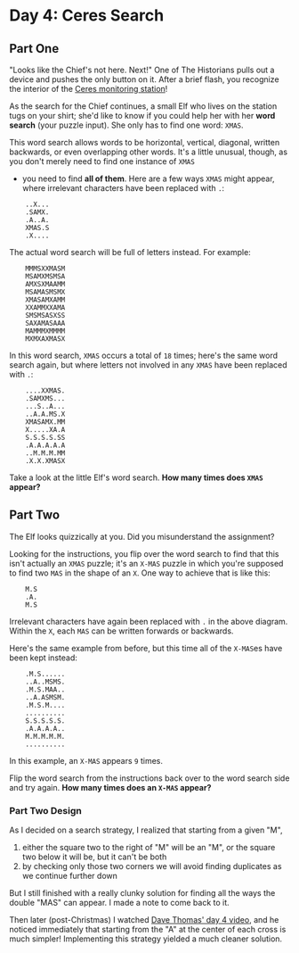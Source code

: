 # Day 4: Ceres Search

## Part One

"Looks like the Chief's not here. Next!" One of The Historians pulls out
a device and pushes the only button on it. After a brief flash, you
recognize the interior of the
[Ceres monitoring station](../../advent-2019/day-10)!

As the search for the Chief continues, a small Elf who lives on the
station tugs on your shirt; she'd like to know if you could help her
with her **word search** (your puzzle input). She only has to find one
word: `XMAS`.

This word search allows words to be horizontal, vertical, diagonal,
written backwards, or even overlapping other words. It's a little
unusual, though, as you don't merely need to find one instance of `XMAS`
- you need to find **all of them**. Here are a few ways `XMAS` might
appear, where irrelevant characters have been replaced with `.`:

```
    ..X...
    .SAMX.
    .A..A.
    XMAS.S
    .X....
```

The actual word search will be full of letters instead. For example:

```
    MMMSXXMASM
    MSAMXMSMSA
    AMXSXMAAMM
    MSAMASMSMX
    XMASAMXAMM
    XXAMMXXAMA
    SMSMSASXSS
    SAXAMASAAA
    MAMMMXMMMM
    MXMXAXMASX
```

In this word search, `XMAS` occurs a total of `18` times; here's the
same word search again, but where letters not involved in any `XMAS`
have been replaced with `.`:

```
    ....XXMAS.
    .SAMXMS...
    ...S..A...
    ..A.A.MS.X
    XMASAMX.MM
    X.....XA.A
    S.S.S.S.SS
    .A.A.A.A.A
    ..M.M.M.MM
    .X.X.XMASX
```

Take a look at the little Elf's word search. **How many times does `XMAS`
appear?**

## Part Two

The Elf looks quizzically at you. Did you misunderstand the assignment?

Looking for the instructions, you flip over the word search to find that
this isn't actually an `XMAS` puzzle; it's an `X-MAS` puzzle in which
you're supposed to find two `MAS` in the shape of an `X`. One way to
achieve that is like this:

```
    M.S
    .A.
    M.S
```

Irrelevant characters have again been replaced with `.` in the above
diagram. Within the `X`, each `MAS` can be written forwards or
backwards.

Here's the same example from before, but this time all of the `X-MAS`es
have been kept instead:

```
    .M.S......
    ..A..MSMS.
    .M.S.MAA..
    ..A.ASMSM.
    .M.S.M....
    ..........
    S.S.S.S.S.
    .A.A.A.A..
    M.M.M.M.M.
    ..........
```

In this example, an `X-MAS` appears `9` times.

Flip the word search from the instructions back over to the word search
side and try again. **How many times does an `X-MAS` appear?**

### Part Two Design

As I decided on a search strategy, I realized that starting from a given "M",

1. either the square two to the right of "M" will be an "M", or the square two below it will be, but it can't be both
1. by checking only those two corners we will avoid finding duplicates as we continue further down

But I still finished with a really clunky solution for finding all the ways the double "MAS" can appear. I made a note to come back to it.

Then later (post-Christmas) I watched [Dave Thomas' day 4 video](https://youtu.be/Uy02EnbHvbA), and he noticed immediately that starting from the "A" at the center of each cross is much simpler! Implementing this strategy yielded a much cleaner solution.
